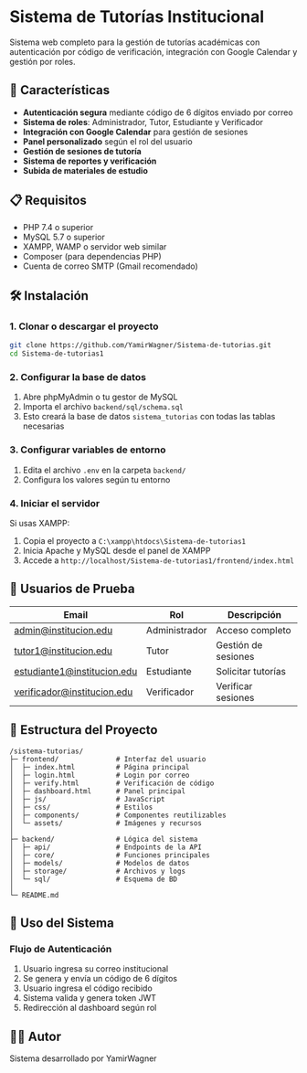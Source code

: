 # Sistema de Tutorías Institucional

Sistema web completo para la gestión de tutorías académicas con autenticación por código de verificación, integración con Google Calendar y gestión por roles.

## 🚀 Características

- **Autenticación segura** mediante código de 6 dígitos enviado por correo
- **Sistema de roles**: Administrador, Tutor, Estudiante y Verificador
- **Integración con Google Calendar** para gestión de sesiones
- **Panel personalizado** según el rol del usuario
- **Gestión de sesiones de tutoría**
- **Sistema de reportes y verificación**
- **Subida de materiales de estudio**

## 📋 Requisitos

- PHP 7.4 o superior
- MySQL 5.7 o superior
- XAMPP, WAMP o servidor web similar
- Composer (para dependencias PHP)
- Cuenta de correo SMTP (Gmail recomendado)

## 🛠️ Instalación

### 1. Clonar o descargar el proyecto

```bash
git clone https://github.com/YamirWagner/Sistema-de-tutorias.git
cd Sistema-de-tutorias1
```

### 2. Configurar la base de datos

1. Abre phpMyAdmin o tu gestor de MySQL
2. Importa el archivo `backend/sql/schema.sql`
3. Esto creará la base de datos `sistema_tutorias` con todas las tablas necesarias

### 3. Configurar variables de entorno

1. Edita el archivo `.env` en la carpeta `backend/`
2. Configura los valores según tu entorno

### 4. Iniciar el servidor

Si usas XAMPP:
1. Copia el proyecto a `C:\xampp\htdocs\Sistema-de-tutorias1`
2. Inicia Apache y MySQL desde el panel de XAMPP
3. Accede a `http://localhost/Sistema-de-tutorias1/frontend/index.html`

## 👥 Usuarios de Prueba

| Email | Rol | Descripción |
|-------|-----|-------------|
| admin@institucion.edu | Administrador | Acceso completo |
| tutor1@institucion.edu | Tutor | Gestión de sesiones |
| estudiante1@institucion.edu | Estudiante | Solicitar tutorías |
| verificador@institucion.edu | Verificador | Verificar sesiones |

## 📁 Estructura del Proyecto

```
/sistema-tutorias/
├─ frontend/              # Interfaz del usuario
│  ├─ index.html          # Página principal
│  ├─ login.html          # Login por correo
│  ├─ verify.html         # Verificación de código
│  ├─ dashboard.html      # Panel principal
│  ├─ js/                 # JavaScript
│  ├─ css/                # Estilos
│  ├─ components/         # Componentes reutilizables
│  └─ assets/             # Imágenes y recursos
│
├─ backend/               # Lógica del sistema
│  ├─ api/                # Endpoints de la API
│  ├─ core/               # Funciones principales
│  ├─ models/             # Modelos de datos
│  ├─ storage/            # Archivos y logs
│  └─ sql/                # Esquema de BD
│
└─ README.md
```

## 🎯 Uso del Sistema

### Flujo de Autenticación

1. Usuario ingresa su correo institucional
2. Se genera y envía un código de 6 dígitos
3. Usuario ingresa el código recibido
4. Sistema valida y genera token JWT
5. Redirección al dashboard según rol

## 👨‍💻 Autor

Sistema desarrollado por YamirWagner